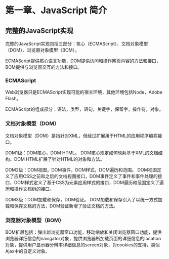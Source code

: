 # 第一章、JavaScript 简介
## 完整的JavaScript实现
完整的JavaScript实现包括三部分：核心（ECMAScript）、文档对象模型（DOM）、浏览器对象模型（BOM）。

ECMAScript提供核心语言功能，DOM提供访问和操作网页内容的方法和接口，BOM提供与浏览器交互的方法和接口。

### ECMAScript
Web浏览器只是ECMAScript实现可能的宿主环境，其他环境包括Node，Adobe Flash。

ECMAScript的组成部分：语法，类型，语句，关键字，保留字，操作符，对象。

### 文档对象模型（DOM）
文档对象模型（DOM）是指针对XML，但经过扩展用于HTML的应用程序编程接口。

DOM1级：DOM核心，DOM HTML。
DOM核心规定如何映射基于XML的文档结构。DOM HTML扩展了针对HTML的对象和方法。

DOM2级：DOM视图，DOM事件，DOM样式，DOM遍历和范围。
DOM视图定义了应用CSS之前和之后的文档视图接口，DOM事件定义了事件和事件处理的接口，DOM样式定义了基于CSS为元素应用样式的接口，DOM遍历和范围定义了遍历和操作文档树的接口。

DOM3级：DOM加载和保存，DOM验证。
DOM加载和保存引入了以统一方式加载和保存文档的方法，DOM验证新增了验证文档的方法。

### 浏览器对象模型（BOM）
BOM扩展包括：弹出新浏览器窗口功能，移动缩放和关闭浏览器窗口功能，提供浏览器详细信息的navigator对象，提供浏览器所加载页面的详细信息的location对象，提供用户显示器分辨率详细信息的screen对象，对cookies的支持，类似Ajax中的自定义对象。
